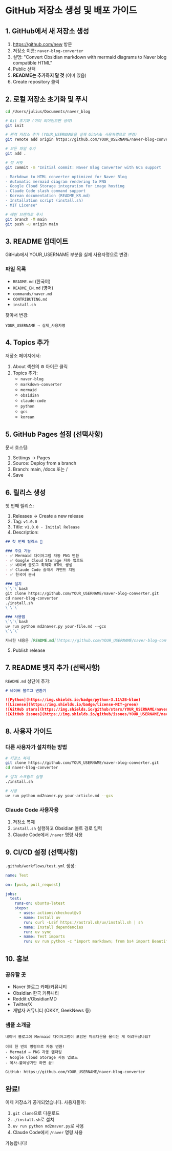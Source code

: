 # GitHub 저장소 생성 및 배포 가이드

## 1. GitHub에서 새 저장소 생성

1. https://github.com/new 방문
2. 저장소 이름: `naver-blog-converter`
3. 설명: "Convert Obsidian markdown with mermaid diagrams to Naver blog compatible HTML"
4. Public 선택
5. **README는 추가하지 말 것** (이미 있음)
6. Create repository 클릭

## 2. 로컬 저장소 초기화 및 푸시

```bash
cd /Users/julius/Documents/naver_blog

# Git 초기화 (이미 되어있으면 생략)
git init

# 원격 저장소 추가 (YOUR_USERNAME을 실제 GitHub 사용자명으로 변경)
git remote add origin https://github.com/YOUR_USERNAME/naver-blog-converter.git

# 모든 파일 추가
git add .

# 첫 커밋
git commit -m "Initial commit: Naver Blog Converter with GCS support

- Markdown to HTML converter optimized for Naver Blog
- Automatic mermaid diagram rendering to PNG
- Google Cloud Storage integration for image hosting
- Claude Code slash command support
- Korean documentation (README_KR.md)
- Installation script (install.sh)
- MIT License"

# 메인 브랜치로 푸시
git branch -M main
git push -u origin main
```

## 3. README 업데이트

GitHub에서 YOUR_USERNAME 부분을 실제 사용자명으로 변경:

### 파일 목록
- `README.md` (한국어)
- `README_EN.md` (영어)
- `commands/naver.md`
- `CONTRIBUTING.md`
- `install.sh`

찾아서 변경:
```
YOUR_USERNAME → 실제_사용자명
```

## 4. Topics 추가

저장소 페이지에서:
1. About 섹션의 ⚙️ 아이콘 클릭
2. Topics 추가:
   - `naver-blog`
   - `markdown-converter`
   - `mermaid`
   - `obsidian`
   - `claude-code`
   - `python`
   - `gcs`
   - `korean`

## 5. GitHub Pages 설정 (선택사항)

문서 호스팅:
1. Settings → Pages
2. Source: Deploy from a branch
3. Branch: main, /docs 또는 /
4. Save

## 6. 릴리스 생성

첫 번째 릴리스:
1. Releases → Create a new release
2. Tag: `v1.0.0`
3. Title: `v1.0.0 - Initial Release`
4. Description:
```markdown
## 첫 번째 릴리스 🎉

### 주요 기능
- ✅ Mermaid 다이어그램 자동 PNG 변환
- ✅ Google Cloud Storage 자동 업로드
- ✅ 네이버 블로그 최적화 HTML 생성
- ✅ Claude Code 슬래시 커맨드 지원
- ✅ 한국어 문서

### 설치
\`\`\`bash
git clone https://github.com/YOUR_USERNAME/naver-blog-converter.git
cd naver-blog-converter
./install.sh
\`\`\`

### 사용법
\`\`\`bash
uv run python md2naver.py your-file.md --gcs
\`\`\`

자세한 내용은 [README.md](https://github.com/YOUR_USERNAME/naver-blog-converter/blob/main/README.md) 참조
```

5. Publish release

## 7. README 뱃지 추가 (선택사항)

`README.md` 상단에 추가:

```markdown
# 네이버 블로그 변환기

![Python](https://img.shields.io/badge/python-3.11%2B-blue)
![License](https://img.shields.io/badge/license-MIT-green)
![GitHub stars](https://img.shields.io/github/stars/YOUR_USERNAME/naver-blog-converter)
![GitHub issues](https://img.shields.io/github/issues/YOUR_USERNAME/naver-blog-converter)
```

## 8. 사용자 가이드

### 다른 사용자가 설치하는 방법

```bash
# 저장소 복제
git clone https://github.com/YOUR_USERNAME/naver-blog-converter.git
cd naver-blog-converter

# 설치 스크립트 실행
./install.sh

# 사용
uv run python md2naver.py your-article.md --gcs
```

### Claude Code 사용자용

1. 저장소 복제
2. `install.sh` 실행하고 Obsidian 볼트 경로 입력
3. Claude Code에서 `/naver` 명령 사용

## 9. CI/CD 설정 (선택사항)

`.github/workflows/test.yml` 생성:

```yaml
name: Test

on: [push, pull_request]

jobs:
  test:
    runs-on: ubuntu-latest
    steps:
      - uses: actions/checkout@v3
      - name: Install uv
        run: curl -LsSf https://astral.sh/uv/install.sh | sh
      - name: Install dependencies
        run: uv sync
      - name: Test imports
        run: uv run python -c "import markdown; from bs4 import BeautifulSoup; print('OK')"
```

## 10. 홍보

### 공유할 곳
- Naver 블로그 카페/커뮤니티
- Obsidian 한국 커뮤니티
- Reddit r/ObsidianMD
- Twitter/X
- 개발자 커뮤니티 (OKKY, GeekNews 등)

### 샘플 소개글
```
네이버 블로그에 Mermaid 다이어그램이 포함된 마크다운을 올리는 게 어려우셨나요?

이제 한 번의 명령으로 자동 변환!
- Mermaid → PNG 자동 렌더링
- Google Cloud Storage 자동 업로드
- 복사-붙여넣기만 하면 끝!

GitHub: https://github.com/YOUR_USERNAME/naver-blog-converter
```

## 완료!

이제 저장소가 공개되었습니다. 사용자들이:
1. `git clone`으로 다운로드
2. `./install.sh`로 설치
3. `uv run python md2naver.py`로 사용
4. Claude Code에서 `/naver` 명령 사용

가능합니다!

